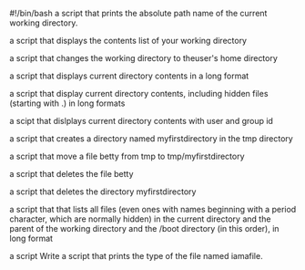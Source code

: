 #!/bin/bash
a script that prints the absolute path name of the current working directory.

a script that displays the contents list of your working directory

a script that changes the working directory to theuser's home directory

a script that displays current directory contents in a long format


a script that display current directory contents, including hidden files (starting with .) in long formats


a scipt that dislplays current directory contents with user and group id

a script that creates a directory named myfirstdirectory in the tmp directory

a script that move a file betty from tmp to tmp/myfirstdirectory

a script that deletes the file betty

a script  that deletes the directory myfirstdirectory

a script that that lists all files (even ones with names beginning with a period character, which are normally hidden) in the current directory and the parent of the working directory and the /boot directory (in this order), in long format

a script Write a script that prints the type of the file named iamafile.
